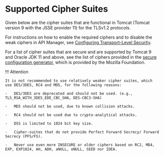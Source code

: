 # Supported Cipher Suites

Given below are the cipher suites that are functional in Tomcat (Tomcat version 9 with the JSSE provider 11) for the TLSv1.2 protocols. 

For instructions on how to enable the required ciphers and to disable the weak ciphers in API Manager, see [Configuring Transport-Level Security]({{base_path}}/administer/product-security/configuring-transport-level-security/).

For a list of cipher suites that are secure and are supported by Tomcat 9 and Oracle JDK 11 and above, see the list of ciphers provided in the [secure configuration generator](https://ssl-config.mozilla.org/#server=tomcat&version=9.0.30&config=intermediate&guideline=5.6), which is provided by the Mozilla Foundation.

!!! Attention 

    It is not recommended to use relatively weaker cipher suites, which use DES/3DES, RC4 and MD5, for the following reasons:

    -   DES/3DES are deprecated and should not be used. (e.g., TLS_RSA_WITH_3DES_EDE_CBC_SHA, DES-CBC3-SHA)

    -   MD5 should not be used, due to known collision attacks.

    -   RC4 should not be used due to crypto-analytical attacks. 

    -   DSS is limited to 1024 bit key size.

    -   Cipher-suites that do not provide Perfect Forward Secrecy/ Forward Secrecy (PFS/FS).

    -   Never use even more INSECURE or older ciphers based on RC2, MD4, EXP, EXP1024, AH, ADH, aNULL, eNULL, SEED nor IDEA.
